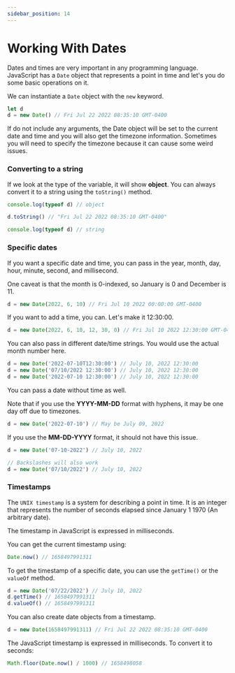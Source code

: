 ```yaml
---
sidebar_position: 14
---
```


# Working With Dates

Dates and times are very important in any programming language. JavaScript has a `Date` object that represents a point in time and let's you do some basic operations on it.

We can instantiate a `Date` object with the `new` keyword.


```js
let d
d = new Date() // Fri Jul 22 2022 08:35:10 GMT-0400
```

If do not include any arguments, the Date object will be set to the current date and time and you will also get the timezone information. Sometimes you will need to specify the timezone because it can cause some weird issues.

### Converting to a string

If we look at the type of the variable, it will show **object**. You can always convert it to a string using the `toString()` method.


```js
console.log(typeof d) // object

d.toString() // "Fri Jul 22 2022 08:35:10 GMT-0400"

console.log(typeof d) // string
```

### Specific dates

If you want a specific date and time, you can pass in the year, month, day, hour, minute, second, and millisecond.

One caveat is that the month is 0-indexed, so January is 0 and December is 11.


```js
d = new Date(2022, 6, 10) // Fri Jul 10 2022 00:00:00 GMT-0400
```

If you want to add a time, you can. Let's make it 12:30:00.


```js
d = new Date(2022, 6, 10, 12, 30, 0) // Fri Jul 10 2022 12:30:00 GMT-0400
```

You can also pass in different date/time strings. You would use the actual month number here.


```js
d = new Date('2022-07-10T12:30:00') // July 10, 2022 12:30:00
d = new Date('07/10/2022 12:30:00') // July 10, 2022 12:30:00
d = new Date('2022-07-10 12:30:00') // July 10, 2022 12:30:00
```

You can pass a date without time as well.

Note that if you use the **YYYY-MM-DD** format with hyphens, it may be one day off due to timezones.


```js
d = new Date('2022-07-10') // May be July 09, 2022
```

If you use the **MM-DD-YYYY** format, it should not have this issue.


```js
d = new Date('07-10-2022') // July 10, 2022

// Backslashes will also work
d = new Date('07/10/2022') // July 10, 2022
```

### Timestamps

The `UNIX timestamp` is a system for describing a point in time. It is an integer that represents the number of seconds elapsed since January 1 1970 (An arbitrary date).

The timestamp in JavaScript is expressed in milliseconds.

You can get the current timestamp using:


```js
Date.now() // 1658497991311
```

To get the timestamp of a specific date, you can use the `getTime()` or the `valueOf` method.


```js
d = new Date('07/22/2022') // July 10, 2022
d.getTime() // 1658497991311
d.valueOf() // 1658497991311
```

You can also create date objects from a timestamp.


```js
d = new Date(1658497991311) // Fri Jul 22 2022 08:35:10 GMT-0400
```

The JavaScript timestamp is expressed in milliseconds. To convert it to seconds:


```js
Math.floor(Date.now() / 1000) // 1658498058
```
